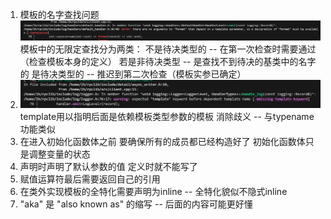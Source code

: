1. 模板的名字查找问题
![not found](./resource_md/error/1.png)
模板中的无限定查找分为两类：
    不是待决类型的 -- 在第一次检查时需要通过（检查模板本身的定义）
        若是非待决类型 -- 是查找不到待决的基类中的名字的
    是待决类型的 -- 推迟到第二次检查（模板实参已确定）
2. ![not found](./resource_md/error/2.png)
template用以指明后面是依赖模板类型参数的模板 消除歧义 -- 与typename功能类似
3. 在进入初始化函数体之前 要确保所有的成员都已经构造好了  初始化函数体只是调整变量的状态
4. 声明时声明了默认参数的值 定义时就不能写了
5. 赋值运算符最后需要返回自己的引用
6. 在类外实现模板的全特化需要声明为inline -- 全特化貌似不隐式inline
7. "aka" 是 "also known as" 的缩写 -- 后面的内容可能更好懂